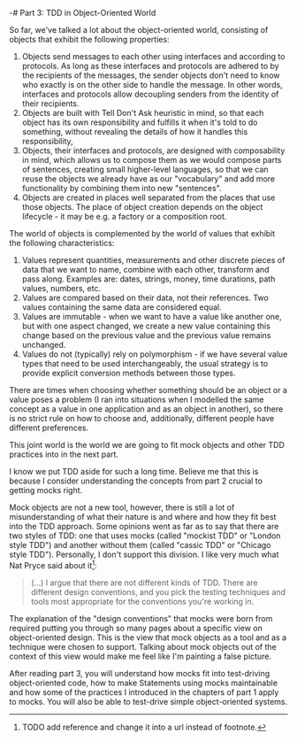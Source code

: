 ﻿-# Part 3: TDD in Object-Oriented World

So far, we've talked a lot about the object-oriented world, consisting of objects that exhibit the following properties:

1. Objects send messages to each other using interfaces and according to protocols. As long as these interfaces and protocols are adhered to by the recipients of the messages, the sender objects don't need to know who exactly is on the other side to handle the message. In other words, interfaces and protocols allow decoupling senders from the identity of their recipients.
1. Objects are built with Tell Don't Ask heuristic in mind, so that each object has its own responsibility and fulfills it when it's told to do something, without revealing the details of how it handles this responsibility,
1. Objects, their interfaces and protocols, are designed with composability in mind, which allows us to compose them as we would compose parts of sentences, creating small higher-level languages, so that we can reuse the objects we already have as our "vocabulary" and add more functionality by combining them into new "sentences".
1. Objects are created in places well separated from the places that use those objects. The place of object creation depends on the object lifecycle - it may be e.g. a factory or a composition root.

The world of objects is complemented by the world of values that exhibit the following characteristics:

1. Values represent quantities, measurements and other discrete pieces of data that we want to name, combine with each other, transform and pass along. Examples are: dates, strings, money, time durations, path values, numbers, etc.
1. Values are compared based on their data, not their references. Two values containing the same data are considered equal.
1. Values are immutable - when we want to have a value like another one, but with one aspect changed, we create a new value containing this change based on the previous value and the previous value remains unchanged.
1. Values do not (typically) rely on polymorphism - if we have several value types that need to be used interchangeably, the usual strategy is to provide explicit conversion methods between those types.

There are times when choosing whether something should be an object or a value poses a problem (I ran into situations when I modelled the same concept as a value in one application and as an object in another), so there is no strict rule on how to choose and, additionally, different people have different preferences.

This joint world is the world we are going to fit mock objects and other TDD practices into in the next part.

I know we put TDD aside for such a long time. Believe me that this is because I consider understanding the concepts from part 2 crucial to getting mocks right.

Mock objects are not a new tool, however, there is still a lot of misunderstanding of what their nature is and where and how they fit best into the TDD approach. Some opinions went as far as to say that there are two styles of TDD: one that uses mocks (called "mockist TDD" or "London style TDD") and another without them (called "cassic TDD" or "Chicago style TDD"). Personally, I don't support this division. I like very much what Nat Pryce said about it[^differenttddtools]:

> (...) I argue that there are not different kinds of TDD. There are different design conventions, and you pick the testing techniques and tools most appropriate for the conventions you're working in.

The explanation of the "design conventions" that mocks were born from required putting you through so many pages about a specific view on object-oriented design. This is the view that mock objects as a tool and as a technique were chosen to support. Talking about mock objects out of the context of this view would make me feel like I'm painting a false picture.

After reading part 3, you will understand how mocks fit into test-driving object-oriented code, how to make Statements using mocks maintainable and how some of the practices I introduced in the chapters of part 1 apply to mocks. You will also be able to test-drive simple object-oriented systems.

[^differenttddtools]: TODO add reference and change it into a url instead of footnote.

